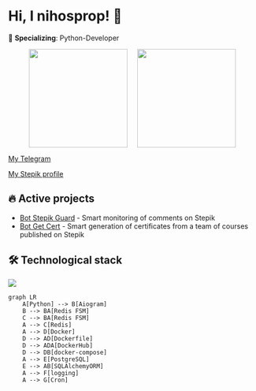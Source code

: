 # Hi, I nihosprop! 👋

🚀 **Specializing**: Python-Developer

[//]: # (<div style="display:flex; justify-content:center;">)
[//]: # ()
[//]: # (  <img height="200" src="https://github-readme-stats.vercel.app/api?username=nihosprop&theme=github_dark&show_icons=true" />)
[//]: # (  <img height="200" src="https://github-readme-stats.vercel.app/api/top-langs?username=nihosprop&layout=compact&langs_count=8&card_width=320&theme=github_dark" />)
[//]: # (</div>)

<div style="display: flex; flex-wrap: nowrap; gap: 20px; justify-content: center; align-items: flex-start;">
  <div style="flex: 0 0 auto;">
    <img height="200" src="https://github-readme-stats.vercel.app/api?username=nihosprop&theme=github_dark&show_icons=true" />
  </div>
  <div style="flex: 0 0 auto;">
    <img height="200" src="https://github-readme-stats.vercel.app/api/top-langs?username=nihosprop&layout=compact&langs_count=8&theme=github_dark" />
  </div>
</div>

[My Telegram](https://t.me/Shinobiwin)

[My Stepik profile](https://stepik.org/users/632745189/profile)



## 🔥 Active projects
- [Bot Stepik Guard](https://github.com/nihosprop/bot_stepik_guard.git) - 
  Smart monitoring of comments on Stepik
- [Bot Get Cert](https://github.com/nihosprop/bot_get_cert.git) - Smart 
  generation of certificates from a team of courses published on Stepik

## 🛠️ Technological stack
<p align="left">
  <a href="https://github.com/nihosprop"><img src="https://skillicons.dev/icons?i=python,linux,github,docker,git,redis,postgres,pycharm,bots"></a>
</p>

```mermaid
graph LR
    A[Python] --> B[Aiogram]
    B --> BA[Redis FSM]
    C --> BA[Redis FSM]
    A --> C[Redis]
    A --> D[Docker]
    D --> AD[Dockerfile]
    D --> ADA[DockerHub]
    D --> DB[docker-compose]
    A --> E[PostgreSQL]
    E --> AB[SQLAlchemyORM]
    A --> F[logging]
    A --> G[Cron]
